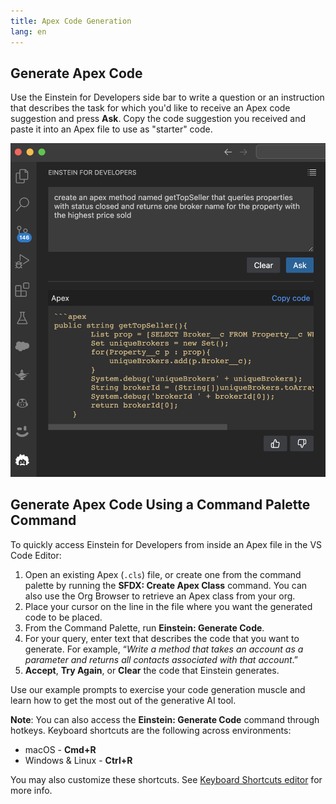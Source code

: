 ```yaml
---
title: Apex Code Generation
lang: en
---
```


## Generate Apex Code

Use the Einstein for Developers side bar to write a question or an instruction that describes the task for which you'd like to receive an Apex code suggestion and press **Ask**. Copy the code suggestion you received and paste it into an Apex file to use as "starter" code.

![Sidebar code generation](../../../images/einstein-sidebar.png)

## Generate Apex Code Using a Command Palette Command

To quickly access Einstein for Developers from inside an Apex file in the VS Code Editor:

1. Open an existing Apex (`.cls`) file, or create one from the command palette by running the **SFDX: Create Apex Class** command. You can also use the Org Browser to retrieve an Apex class from your org.
2. Place your cursor on the line in the file where you want the generated code to be placed.
3. From the Command Palette, run **Einstein: Generate Code**.
4. For your query, enter text that describes the code that you want to generate. For example, “_Write a method that takes an account as a parameter and returns all contacts associated with that account_.”
5. **Accept**, **Try Again**, or **Clear** the code that Einstein generates.

Use our example prompts to exercise your code generation muscle and learn how to get the most out of the generative AI tool.

**Note**: You can also access the **Einstein: Generate Code** command through hotkeys. Keyboard shortcuts are the following across environments:

- macOS - **Cmd+R**
- Windows & Linux - **Ctrl+R**

You may also customize these shortcuts. See [Keyboard Shortcuts editor](https://code.visualstudio.com/docs/getstarted/keybindings#_keyboard-shortcuts-editor) for more info.
